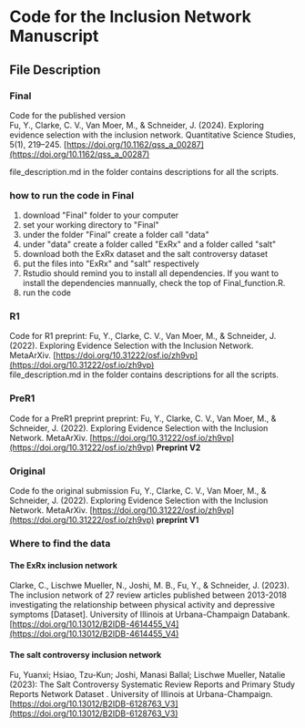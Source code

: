 # Code for the Inclusion Network Manuscript

## File Description

### Final
Code for the published version  
Fu, Y., Clarke, C. V., Van Moer, M., & Schneider, J. (2024). Exploring evidence selection with the inclusion network. Quantitative Science Studies, 5(1), 219–245. [https://doi.org/10.1162/qss_a_00287](https://doi.org/10.1162/qss_a_00287)

file_description.md in the folder contains descriptions for all the scripts. 

### how to run the code in Final
1. download "Final" folder to your computer
2. set your working directory to "Final"
3. under the folder "Final" create a folder call "data"
4. under "data" create a folder called "ExRx" and a folder called "salt"
5. download both the ExRx dataset and the salt controversy dataset
6. put the files into "ExRx" and "salt" respectively
7. Rstudio should remind you to install all dependencies. If you want to install the dependencies mannually, check the top of Final_function.R.
8. run the code

### R1
Code for R1
preprint: Fu, Y., Clarke, C. V., Van Moer, M., & Schneider, J. (2022). Exploring Evidence Selection with the Inclusion Network. MetaArXiv. [https://doi.org/10.31222/osf.io/zh9vp](https://doi.org/10.31222/osf.io/zh9vp)  
file_description.md in the folder contains descriptions for all the scripts. 

### PreR1
Code for a PreR1 preprint
preprint: Fu, Y., Clarke, C. V., Van Moer, M., & Schneider, J. (2022). Exploring Evidence Selection with the Inclusion Network. MetaArXiv. [https://doi.org/10.31222/osf.io/zh9vp](https://doi.org/10.31222/osf.io/zh9vp) **Preprint V2**

### Original
Code fo the original submission
Fu, Y., Clarke, C. V., Van Moer, M., & Schneider, J. (2022). Exploring Evidence Selection with the Inclusion Network. MetaArXiv. [https://doi.org/10.31222/osf.io/zh9vp](https://doi.org/10.31222/osf.io/zh9vp) **preprint V1**

### Where to find the data
#### The ExRx inclusion network
Clarke, C., Lischwe Mueller, N., Joshi, M. B., Fu, Y., & Schneider, J. (2023). The inclusion network of 27 review articles published between 2013-2018 investigating the relationship between physical activity and depressive symptoms [Dataset]. University of Illinois at Urbana-Champaign Databank. [https://doi.org/10.13012/B2IDB-4614455_V4](https://doi.org/10.13012/B2IDB-4614455_V4)

#### The salt controversy inclusion network
Fu, Yuanxi; Hsiao, Tzu-Kun; Joshi, Manasi Ballal; Lischwe Mueller, Natalie (2023): The Salt Controversy Systematic Review Reports and Primary Study Reports Network Dataset . University of Illinois at Urbana-Champaign. [https://doi.org/10.13012/B2IDB-6128763_V3](https://doi.org/10.13012/B2IDB-6128763_V3) 


